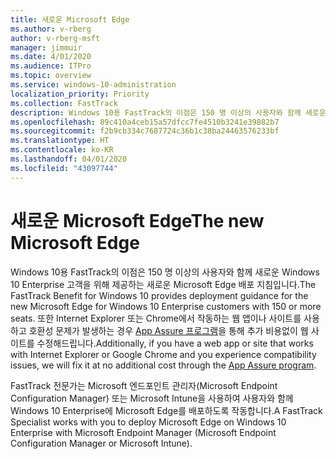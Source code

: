 ```yaml
---
title: 새로운 Microsoft Edge
ms.author: v-rberg
author: v-rberg-msft
manager: jimmuir
ms.date: 4/01/2020
ms.audience: ITPro
ms.topic: overview
ms.service: windows-10-administration
localization_priority: Priority
ms.collection: FastTrack
description: Windows 10용 FastTrack의 이점은 150 명 이상의 사용자와 함께 새로운 Windows 10 Enterprise 고객을 위해 제공하는 새로운 Microsoft Edge 배포 지침입니다.
ms.openlocfilehash: 89c410a4ceb15a57dfcc7fe4510b3241e39882b7
ms.sourcegitcommit: f2b9cb334c7687724c36b1c38ba24463576233bf
ms.translationtype: HT
ms.contentlocale: ko-KR
ms.lasthandoff: 04/01/2020
ms.locfileid: "43097744"
---
```

# <a name="the-new-microsoft-edge"></a><span data-ttu-id="3383f-103">새로운 Microsoft Edge</span><span class="sxs-lookup"><span data-stu-id="3383f-103">The new Microsoft Edge</span></span>

<span data-ttu-id="3383f-104">Windows 10용 FastTrack의 이점은 150 명 이상의 사용자와 함께 새로운 Windows 10 Enterprise 고객을 위해 제공하는 새로운 Microsoft Edge 배포 지침입니다.</span><span class="sxs-lookup"><span data-stu-id="3383f-104">The FastTrack Benefit for Windows 10 provides deployment guidance for the new Microsoft Edge for Windows 10 Enterprise customers with 150 or more seats.</span></span> <span data-ttu-id="3383f-105">또한 Internet Explorer 또는 Chrome에서 작동하는 웹 앱이나 사이트를 사용하고 호환성 문제가 발생하는 경우 [App Assure 프로그램](Win-10-app-assure.md)을 통해 추가 비용없이 웹 사이트를 수정해드립니다.</span><span class="sxs-lookup"><span data-stu-id="3383f-105">Additionally, if you have a web app or site that works with Internet Explorer or Google Chrome and you experience compatibility issues, we will fix it at no additional cost through the [App Assure program](Win-10-app-assure.md).</span></span>

<span data-ttu-id="3383f-106">FastTrack 전문가는 Microsoft 엔드포인트 관리자(Microsoft Endpoint Configuration Manager) 또는 Microsoft Intune을 사용하여 사용자와 함께 Windows 10 Enterprise에 Microsoft Edge를 배포하도록 작동합니다.</span><span class="sxs-lookup"><span data-stu-id="3383f-106">A FastTrack Specialist works with you to deploy Microsoft Edge on Windows 10 Enterprise with Microsoft Endpoint Manager (Microsoft Endpoint Configuration Manager or Microsoft Intune).</span></span>


